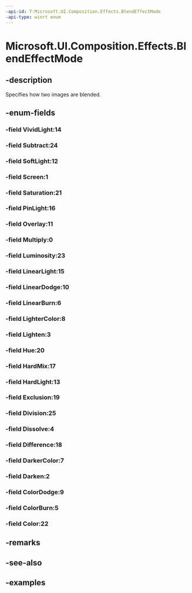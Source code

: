 ```yaml
---
-api-id: T:Microsoft.UI.Composition.Effects.BlendEffectMode
-api-type: winrt enum
---
```


<!-- Enumeration syntax.
public enum BlendEffectMode : int 
-->

# Microsoft.UI.Composition.Effects.BlendEffectMode

## -description
Specifies how two images are blended. 

## -enum-fields
### -field VividLight:14

### -field Subtract:24

### -field SoftLight:12

### -field Screen:1

### -field Saturation:21

### -field PinLight:16

### -field Overlay:11

### -field Multiply:0

### -field Luminosity:23

### -field LinearLight:15

### -field LinearDodge:10

### -field LinearBurn:6

### -field LighterColor:8

### -field Lighten:3

### -field Hue:20

### -field HardMix:17

### -field HardLight:13

### -field Exclusion:19

### -field Division:25

### -field Dissolve:4

### -field Difference:18

### -field DarkerColor:7

### -field Darken:2

### -field ColorDodge:9

### -field ColorBurn:5

### -field Color:22

## -remarks

## -see-also

## -examples

